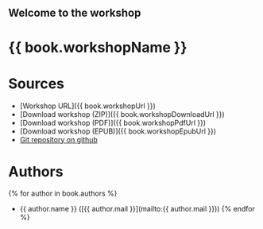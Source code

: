 ## Welcome to the workshop
# {{ book.workshopName }}

# Sources

* [Workshop URL]({{ book.workshopUrl }})
* [Download workshop (ZIP)]({{ book.workshopDownloadUrl }})
* [Download workshop (PDF)]({{ book.workshopPdfUrl }})
* [Download workshop (EPUB)]({{ book.workshopEpubUrl }})
* [Git repository on github](https://github.com/terrestris/momo3-ws)


# Authors

{% for author in book.authors %}
  - {{ author.name }} ([{{ author.mail }}](mailto:{{ author.mail }}))
{% endfor %}
